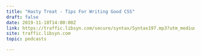 ```yaml
---
title: "Hasty Treat - Tips For Writing Good CSS"
draft: false
date: 2019-11-18T14:00:00Z
link: https://traffic.libsyn.com/secure/syntax/Syntax197.mp3?utm_medium=RSS&utm_source=hune
site: traffic.libsyn.com
topic: podcasts  

---
```

